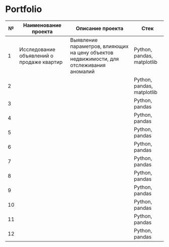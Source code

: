 # Portfolio
| № | Наименование проекта | Описание проекта | Стек |
| -------- | -------- | -------- | -------- |
| 1 | Исследование объявлений о продаже квартир | Выявление параметров, влияющих на цену объектов недвижимости, для отслеживания аномалий | Python, pandas, matplotlib |
| 2 |  || Python, pandas, matplotlib |
| 3 |  || Python, pandas |
| 4 |  || Python, pandas |
| 5 |  || Python, pandas |
| 6 |  || Python, pandas |
| 7 |  || Python, pandas |
| 8 |  || Python, pandas |
| 9 |  || Python, pandas |
| 10 |  || Python, pandas |
| 11 |  || Python, pandas |
| 12 |  || Python, pandas |
